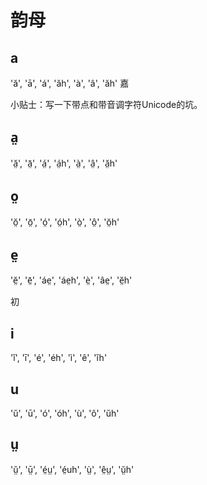 # 韵母

## a
'ă', 'ā', 'á', 'ăh', 'à', 'â', 'ăh'
嘉

小贴士：写一下带点和带音调字符Unicode的坑。
## a̤
'ă̤', 'ā̤', 'á̤', 'á̤h', 'à̤', 'â̤', 'ă̤h'
## o̤

'ŏ̤', 'ō̤', 'ó̤', 'ó̤h', 'ò̤', 'ô̤', 'ŏ̤h'

## e̤
'ĕ̤', 'ē̤', 'áe̤', 'áe̤h', 'è̤', 'âe̤', 'ĕ̤h'

初

## i
'ĭ', 'ī', 'é', 'éh', 'ì', 'ê', 'ĭh'

## u
'ŭ', 'ū', 'ó', 'óh', 'ù', 'ô', 'ŭh'

## ṳ
'ṳ̆', 'ṳ̄', 'é̤ṳ', 'é̤uh', 'ṳ̀', 'ê̤ṳ', 'ṳ̆h'

